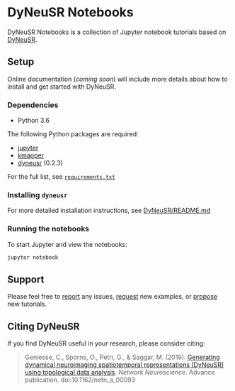 # DyNeuSR Notebooks

DyNeuSR Notebooks is a collection of Jupyter notebook tutorials based on [DyNeuSR](https://github.com/braindynamicslab/dyneusr/).



## Setup

Online documentation (*coming soon*) will include more details about how to install and get started with DyNeuSR.

### Dependencies

- Python 3.6

The following Python packages are required:

-  [jupyter](jupyter.org)
-  [kmapper](kepler-mapper.scikit-tda.org) 
-  [dyneusr](github.com/braindynamicslab/dyneusr) (0.2.3)

For the full list, see [`requirements.txt`](./requirements.txt)

### Installing `dyneusr`

For more detailed installation instructions, see [DyNeuSR/README.md](https://github.com/braindynamicslab/dyneusr/src/master/README.md)

### Running the notebooks

To start Jupyter and view the notebooks:
```bash
jupyter notebook
```


## Support

Please feel free to [report](https://github.com/braindynamicslab/dyneusr-notebooks/issues/new) any issues, [request](https://github.com/braindynamicslab/dyneusr-notebooks/issues/new) new examples, or [propose](https://github.com/braindynamicslab/dyneusr-notebooks/compare) new tutorials.



## Citing DyNeuSR

If you find DyNeuSR useful in your research, please consider citing:

> Geniesse, C., Sporns, O., Petri, G., & Saggar, M. (2019). [Generating dynamical neuroimaging spatiotemporal representations (DyNeuSR) using topological data analysis](https://www.mitpressjournals.org/doi/abs/10.1162/netn_a_00093). *Network Neuroscience*. Advance publication. doi:10.1162/netn_a_00093
